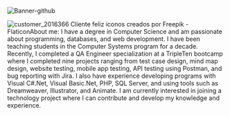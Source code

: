 

![Banner-github](https://github.com/user-attachments/assets/b551255e-f96a-4c43-a970-80fc52c0b4f9)

 ![customer_2016366](https://github.com/user-attachments/assets/cc82752b-62a6-4488-b51d-d9cc253ec449)
Cliente feliz iconos creados por Freepik - Flaticon</a>About me:
I have a degree in Computer Science and am passionate about programming, databases, and web development. I have been teaching students in the Computer Systems program for a decade. Recently, I completed a QA Engineer specialization at a TripleTen bootcamp where I completed nine projects ranging from test case design, mind map design, website testing, mobile app testing, API testing using Postman, and bug reporting with Jira. I also have experience developing programs with Visual C#.Net, Visual Basic.Net, PHP, SQL Server, and using tools such as Dreamweaver, Illustrator, and Animate. I am currently interested in joining a technology project where I can contribute and develop my knowledge and experience.


